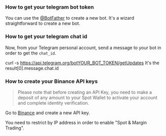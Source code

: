### How to get your telegram bot token

You can use the [@BotFather](https://t.me/BotFather) to create a new bot.
It's a wizard straightforward to create a new bot.

### How to get your telegram chat id

Now, from your Telegram personal account, send a message to your bot in order to get the `chat_id`.

curl -s https://api.telegram.org/botYOUR_BOT_TOKEN/getUpdates
It's the result[0].message.chat.id

### How to create your Binance API keys

> Please note that before creating an API Key, you need to make a deposit of any amount to your Spot Wallet to activate your account and complete identity verification.

Go to [Binance](https://www.binance.com/en/support/faq/how-to-create-api-keys-on-binance-360002502072) and create a new API key.

You need to restrict by IP address in order to enable "Spot & Margin Trading".